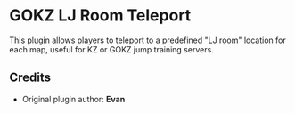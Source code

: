 # GOKZ LJ Room Teleport

This plugin allows players to teleport to a predefined "LJ room" location for each map, useful for KZ or GOKZ jump training servers.

## Credits

- Original plugin author: **Evan**
